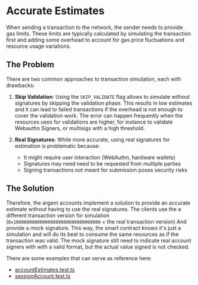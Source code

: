 # Accurate Estimates

When sending a transaction to the network, the sender needs to provide gas limits. These limits are typically calculated by simulating the transaction first and adding some overhead to account for gas price fluctuations and resource usage variations.

## The Problem

There are two common approaches to transaction simulation, each with drawbacks:

1. **Skip Validation**: Using the `SKIP_VALIDATE` flag allows to simulate without signatures by skipping the validation phase. This results in low estimates and it can lead to failed transactions if the overhead is not enough to cover the validation work. The error can happen frequently when the resources uses for validations are higher, for instance to validate Webauthn Signers, or multisigs with a high threshold.

2. **Real Signatures**: While more accurate, using real signatures for estimation is problematic because:
   - It might require user interaction (WebAuthn, hardware wallets)
   - Signatures may need need to be requested from multiple parties
   - Signing transactions not meant for submission poses security risks

## The Solution

Therefore, the argent accounts implement a solution to provide an accurate estimate without having to use the real signatures. The clients use the a different transaction version for simulation (`0x100000000000000000000000000000000` + the real transaction version) And provide a mock signature. This way, the smart contract knows it's just a simulation and will do its best to consume the same resources as if the transaction was valid. The mock signature still need to indicate real account signers with with a valid format, but the actual value signed is not checked.

There are some examples that can serve as reference here:

- [accountEstimates.test.ts](../tests-integration/account/accountEstimates.test.ts)
- [sessionAccount.test.ts](../tests-integration/session/sessionAccount.test.ts)
